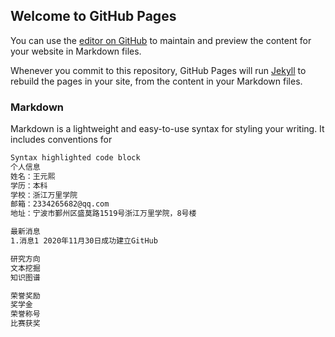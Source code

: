 ## Welcome to GitHub Pages

You can use the [editor on GitHub](https://github.com/moranwyx/moranwyx.github.com/edit/main/index.md) to maintain and preview the content for your website in Markdown files.

Whenever you commit to this repository, GitHub Pages will run [Jekyll](https://jekyllrb.com/) to rebuild the pages in your site, from the content in your Markdown files.

### Markdown

Markdown is a lightweight and easy-to-use syntax for styling your writing. It includes conventions for

```markdown
Syntax highlighted code block
个人信息
姓名：王元熙
学历：本科
学校：浙江万里学院
邮箱：2334265682@qq.com
地址：宁波市鄞州区盛莫路1519号浙江万里学院，8号楼

最新消息
1.消息1 2020年11月30日成功建立GitHub

研究方向
文本挖掘
知识图谱

荣誉奖励
奖学金
荣誉称号
比赛获奖
